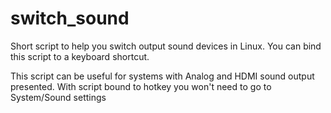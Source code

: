 # switch_sound
Short script to help you switch output sound devices in Linux. You can bind this script to a keyboard shortcut.

This script can be useful for systems with Analog and HDMI sound output presented.
With script bound to hotkey you won't need to go to System/Sound settings
